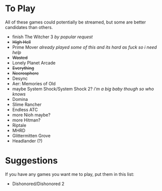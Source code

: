 <!-- TITLE: Games To Play -->
<!-- SUBTITLE: Some games that cesque should play and potentially stream -->

# To Play
All of these games could potentially be streamed, but some are better candidates than others.

* finish The Witcher 3
  *by popular request*
* ~~High Hell~~
* Prime Mover
  *already played some of this and its hard as fuck so i need help*
* ~~Wasted~~
* Lonely Planet Arcade
* ~~Everything~~
* ~~Necrosphere~~
* Desync
* Aer: Memories of Old
* maybe System Shock/System Shock 2?
  *i'm a big baby though so who knows*
* Domina 
* Slime Rancher
* Endless ATC
* more Nioh maybe?
* more Hitman?
* Riptale
* MHRD
* Glittermitten Grove
* Headlander (?)

# Suggestions
If you have any games you want me to play, put them in this list:

* Dishonored/Dishonored 2